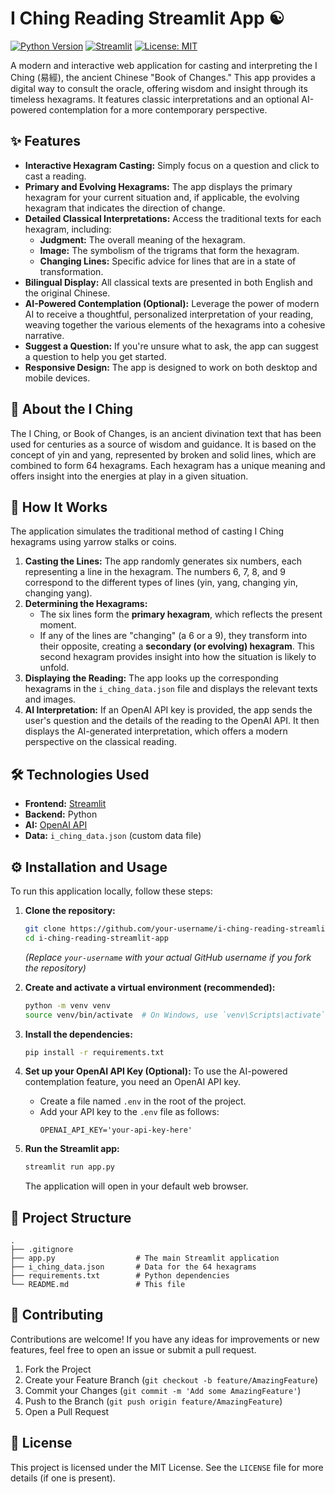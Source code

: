 # I Ching Reading Streamlit App ☯️

[![Python Version](https://img.shields.io/badge/Python-3.9%2B-blue.svg)](https://www.python.org/downloads/)
[![Streamlit](https://img.shields.io/badge/Streamlit-1.25.0-ff69b4.svg)](https://streamlit.io)
[![License: MIT](https://img.shields.io/badge/License-MIT-yellow.svg)](https://opensource.org/licenses/MIT)

A modern and interactive web application for casting and interpreting the I Ching (易經), the ancient Chinese "Book of Changes." This app provides a digital way to consult the oracle, offering wisdom and insight through its timeless hexagrams. It features classic interpretations and an optional AI-powered contemplation for a more contemporary perspective.

## ✨ Features

*   **Interactive Hexagram Casting:** Simply focus on a question and click to cast a reading.
*   **Primary and Evolving Hexagrams:** The app displays the primary hexagram for your current situation and, if applicable, the evolving hexagram that indicates the direction of change.
*   **Detailed Classical Interpretations:** Access the traditional texts for each hexagram, including:
    *   **Judgment:** The overall meaning of the hexagram.
    *   **Image:** The symbolism of the trigrams that form the hexagram.
    *   **Changing Lines:** Specific advice for lines that are in a state of transformation.
*   **Bilingual Display:** All classical texts are presented in both English and the original Chinese.
*   **AI-Powered Contemplation (Optional):** Leverage the power of modern AI to receive a thoughtful, personalized interpretation of your reading, weaving together the various elements of the hexagrams into a cohesive narrative.
*   **Suggest a Question:** If you're unsure what to ask, the app can suggest a question to help you get started.
*   **Responsive Design:** The app is designed to work on both desktop and mobile devices.

## 📖 About the I Ching

The I Ching, or Book of Changes, is an ancient divination text that has been used for centuries as a source of wisdom and guidance. It is based on the concept of yin and yang, represented by broken and solid lines, which are combined to form 64 hexagrams. Each hexagram has a unique meaning and offers insight into the energies at play in a given situation.

## 🚀 How It Works

The application simulates the traditional method of casting I Ching hexagrams using yarrow stalks or coins.

1.  **Casting the Lines:** The app randomly generates six numbers, each representing a line in the hexagram. The numbers 6, 7, 8, and 9 correspond to the different types of lines (yin, yang, changing yin, changing yang).
2.  **Determining the Hexagrams:**
    *   The six lines form the **primary hexagram**, which reflects the present moment.
    *   If any of the lines are "changing" (a 6 or a 9), they transform into their opposite, creating a **secondary (or evolving) hexagram**. This second hexagram provides insight into how the situation is likely to unfold.
3.  **Displaying the Reading:** The app looks up the corresponding hexagrams in the `i_ching_data.json` file and displays the relevant texts and images.
4.  **AI Interpretation:** If an OpenAI API key is provided, the app sends the user's question and the details of the reading to the OpenAI API. It then displays the AI-generated interpretation, which offers a modern perspective on the classical reading.

## 🛠️ Technologies Used

*   **Frontend:** [Streamlit](https://streamlit.io/)
*   **Backend:** Python
*   **AI:** [OpenAI API](https://beta.openai.com/docs/)
*   **Data:** `i_ching_data.json` (custom data file)

## ⚙️ Installation and Usage

To run this application locally, follow these steps:

1.  **Clone the repository:**
    ```bash
    git clone https://github.com/your-username/i-ching-reading-streamlit-app.git
    cd i-ching-reading-streamlit-app
    ```
    *(Replace `your-username` with your actual GitHub username if you fork the repository)*

2.  **Create and activate a virtual environment (recommended):**
    ```bash
    python -m venv venv
    source venv/bin/activate  # On Windows, use `venv\Scripts\activate`
    ```

3.  **Install the dependencies:**
    ```bash
    pip install -r requirements.txt
    ```

4.  **Set up your OpenAI API Key (Optional):**
    To use the AI-powered contemplation feature, you need an OpenAI API key.
    *   Create a file named `.env` in the root of the project.
    *   Add your API key to the `.env` file as follows:
        ```
        OPENAI_API_KEY='your-api-key-here'
        ```

5.  **Run the Streamlit app:**
    ```bash
    streamlit run app.py
    ```
    The application will open in your default web browser.

## 📂 Project Structure

```
.
├── .gitignore
├── app.py                  # The main Streamlit application
├── i_ching_data.json       # Data for the 64 hexagrams
├── requirements.txt        # Python dependencies
└── README.md               # This file
```

## 🤝 Contributing

Contributions are welcome! If you have any ideas for improvements or new features, feel free to open an issue or submit a pull request.

1.  Fork the Project
2.  Create your Feature Branch (`git checkout -b feature/AmazingFeature`)
3.  Commit your Changes (`git commit -m 'Add some AmazingFeature'`)
4.  Push to the Branch (`git push origin feature/AmazingFeature`)
5.  Open a Pull Request

## 📄 License

This project is licensed under the MIT License. See the `LICENSE` file for more details (if one is present).